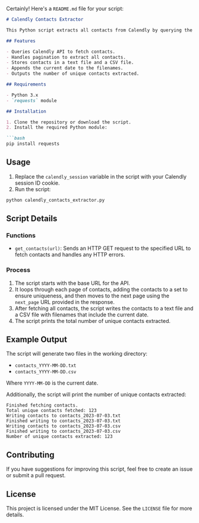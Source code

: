 Certainly! Here's a `README.md` file for your script:

```markdown
# Calendly Contacts Extractor

This Python script extracts all contacts from Calendly by querying the API and handles pagination to ensure all contacts are fetched. The script stores the contacts in a text file and a CSV file, with filenames that include the current date. The script also outputs the number of unique contacts extracted.

## Features

- Queries Calendly API to fetch contacts.
- Handles pagination to extract all contacts.
- Stores contacts in a text file and a CSV file.
- Appends the current date to the filenames.
- Outputs the number of unique contacts extracted.

## Requirements

- Python 3.x
- `requests` module

## Installation

1. Clone the repository or download the script.
2. Install the required Python module:

```bash
pip install requests
```

## Usage

1. Replace the `calendly_session` variable in the script with your Calendly session ID cookie.
2. Run the script:

```bash
python calendly_contacts_extractor.py
```

## Script Details

### Functions

- `get_contacts(url)`: Sends an HTTP GET request to the specified URL to fetch contacts and handles any HTTP errors.

### Process

1. The script starts with the base URL for the API.
2. It loops through each page of contacts, adding the contacts to a set to ensure uniqueness, and then moves to the next page using the `next_page` URL provided in the response.
3. After fetching all contacts, the script writes the contacts to a text file and a CSV file with filenames that include the current date.
4. The script prints the total number of unique contacts extracted.

## Example Output

The script will generate two files in the working directory:

- `contacts_YYYY-MM-DD.txt`
- `contacts_YYYY-MM-DD.csv`

Where `YYYY-MM-DD` is the current date.

Additionally, the script will print the number of unique contacts extracted:

```plaintext
Finished fetching contacts.
Total unique contacts fetched: 123
Writing contacts to contacts_2023-07-03.txt
Finished writing to contacts_2023-07-03.txt
Writing contacts to contacts_2023-07-03.csv
Finished writing to contacts_2023-07-03.csv
Number of unique contacts extracted: 123
```

## Contributing

If you have suggestions for improving this script, feel free to create an issue or submit a pull request.

## License

This project is licensed under the MIT License. See the `LICENSE` file for more details.
```

